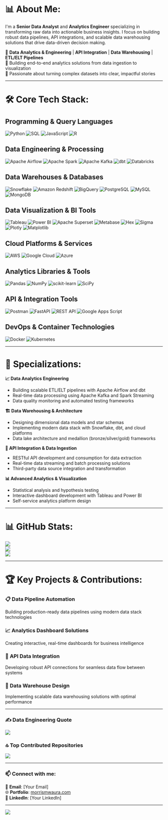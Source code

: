 # 📊 About Me:
I'm a **Senior Data Analyst** and **Analytics Engineer** specializing in transforming raw data into actionable business insights. I focus on building robust data pipelines, API integrations, and scalable data warehousing solutions that drive data-driven decision making.

🔹 **Data Analytics & Engineering** | **API Integration** | **Data Warehousing** | **ETL/ELT Pipelines**  
🔹 Building end-to-end analytics solutions from data ingestion to visualization  
🔹 Passionate about turning complex datasets into clear, impactful stories  

---

# 🛠️ Core Tech Stack:

## **Programming & Query Languages**
![Python](https://img.shields.io/badge/python-3670A0?style=for-the-badge&logo=python&logoColor=ffdd54) ![SQL](https://img.shields.io/badge/SQL-316192?style=for-the-badge&logo=postgresql&logoColor=white) ![JavaScript](https://img.shields.io/badge/javascript-%23323330.svg?style=for-the-badge&logo=javascript&logoColor=%23F7DF1E) ![R](https://img.shields.io/badge/r-%23276DC3.svg?style=for-the-badge&logo=r&logoColor=white)

## **Data Engineering & Processing** 
![Apache Airflow](https://img.shields.io/badge/Apache%20Airflow-017CEE?style=for-the-badge&logo=Apache%20Airflow&logoColor=white) ![Apache Spark](https://img.shields.io/badge/Apache%20Spark-FDEE21?style=for-the-badge&logo=apachespark&logoColor=black) ![Apache Kafka](https://img.shields.io/badge/Apache%20Kafka-000?style=for-the-badge&logo=apachekafka) ![dbt](https://img.shields.io/badge/dbt-FF694B?style=for-the-badge&logo=dbt&logoColor=white) ![Databricks](https://img.shields.io/badge/Databricks-FF3621?style=for-the-badge&logo=Databricks&logoColor=white)

## **Data Warehouses & Databases**
![Snowflake](https://img.shields.io/badge/snowflake-%2329B5E8.svg?style=for-the-badge&logo=snowflake&logoColor=white) ![Amazon Redshift](https://img.shields.io/badge/Amazon%20Redshift-8C4FFF?style=for-the-badge&logo=Amazon%20Redshift&logoColor=white) ![BigQuery](https://img.shields.io/badge/BigQuery-669DF6?style=for-the-badge&logo=googlebigquery&logoColor=white) ![PostgreSQL](https://img.shields.io/badge/postgres-%23316192.svg?style=for-the-badge&logo=postgresql&logoColor=white) ![MySQL](https://img.shields.io/badge/mysql-%2300f.svg?style=for-the-badge&logo=mysql&logoColor=white) ![MongoDB](https://img.shields.io/badge/MongoDB-%234ea94b.svg?style=for-the-badge&logo=mongodb&logoColor=white)

## **Data Visualization & BI Tools**
![Tableau](https://img.shields.io/badge/Tableau-E97627?style=for-the-badge&logo=Tableau&logoColor=white) ![Power BI](https://img.shields.io/badge/PowerBI-F2C811?style=for-the-badge&logo=Power%20BI&logoColor=white) ![Apache Superset](https://img.shields.io/badge/Apache%20Superset-1FA8C8?style=for-the-badge&logo=Apache&logoColor=white) ![Metabase](https://img.shields.io/badge/Metabase-509EE3?style=for-the-badge&logo=metabase&logoColor=fff) ![Hex](https://img.shields.io/badge/Hex-FF6B6B?style=for-the-badge&logo=hex&logoColor=white) ![Sigma](https://img.shields.io/badge/Sigma-000000?style=for-the-badge&logo=sigma&logoColor=white) ![Plotly](https://img.shields.io/badge/Plotly-%233F4F75.svg?style=for-the-badge&logo=plotly&logoColor=white) ![Matplotlib](https://img.shields.io/badge/Matplotlib-%23ffffff.svg?style=for-the-badge&logo=Matplotlib&logoColor=black)

## **Cloud Platforms & Services**
![AWS](https://img.shields.io/badge/AWS-%23FF9900.svg?style=for-the-badge&logo=amazon-aws&logoColor=white) ![Google Cloud](https://img.shields.io/badge/Google%20Cloud-%234285F4.svg?style=for-the-badge&logo=google-cloud&logoColor=white) ![Azure](https://img.shields.io/badge/azure-%230072C6.svg?style=for-the-badge&logo=microsoftazure&logoColor=white)

## **Analytics Libraries & Tools**
![Pandas](https://img.shields.io/badge/pandas-%23150458.svg?style=for-the-badge&logo=pandas&logoColor=white) ![NumPy](https://img.shields.io/badge/numpy-%23013243.svg?style=for-the-badge&logo=numpy&logoColor=white) ![scikit-learn](https://img.shields.io/badge/scikit--learn-%23F7931E.svg?style=for-the-badge&logo=scikit-learn&logoColor=white) ![SciPy](https://img.shields.io/badge/SciPy-%230C55A5.svg?style=for-the-badge&logo=scipy&logoColor=%white)

## **API & Integration Tools**
![Postman](https://img.shields.io/badge/Postman-FF6C37?style=for-the-badge&logo=postman&logoColor=white) ![FastAPI](https://img.shields.io/badge/FastAPI-005571?style=for-the-badge&logo=fastapi) ![REST API](https://img.shields.io/badge/REST-02569B?style=for-the-badge&logo=rest&logoColor=white) ![Google Apps Script](https://img.shields.io/badge/Google%20Apps%20Script-4285F4?style=for-the-badge&logo=google&logoColor=white)

## **DevOps & Container Technologies**
![Docker](https://img.shields.io/badge/docker-%230db7ed.svg?style=for-the-badge&logo=docker&logoColor=white) ![Kubernetes](https://img.shields.io/badge/kubernetes-%23326ce5.svg?style=for-the-badge&logo=kubernetes&logoColor=white)

---

# 🎯 Specializations:

**📈 Data Analytics Engineering**
- Building scalable ETL/ELT pipelines with Apache Airflow and dbt
- Real-time data processing using Apache Kafka and Spark Streaming
- Data quality monitoring and automated testing frameworks

**🏗️ Data Warehousing & Architecture**
- Designing dimensional data models and star schemas
- Implementing modern data stack with Snowflake, dbt, and cloud platforms
- Data lake architecture and medallion (bronze/silver/gold) frameworks

**🔗 API Integration & Data Ingestion**
- RESTful API development and consumption for data extraction
- Real-time data streaming and batch processing solutions
- Third-party data source integration and transformation

**📊 Advanced Analytics & Visualization**
- Statistical analysis and hypothesis testing
- Interactive dashboard development with Tableau and Power BI
- Self-service analytics platform design

---

# 📊 GitHub Stats:
![](https://github-readme-stats.vercel.app/api?username=kariuki789&theme=tokyonight&hide_border=false&include_all_commits=true&count_private=true)<br/>
![](https://github-readme-streak-stats.herokuapp.com/?user=kariuki789&theme=tokyonight&hide_border=false)<br/>
![](https://github-readme-stats.vercel.app/api/top-langs/?username=kariuki789&theme=tokyonight&hide_border=false&include_all_commits=true&count_private=true&layout=compact)

---

# 🏆 Key Projects & Contributions:

### 📋 **Data Pipeline Automation**
Building production-ready data pipelines using modern data stack technologies

### 📈 **Analytics Dashboard Solutions** 
Creating interactive, real-time dashboards for business intelligence

### 🔄 **API Data Integration**
Developing robust API connections for seamless data flow between systems

### 🏢 **Data Warehouse Design**
Implementing scalable data warehousing solutions with optimal performance

---

### ✍️ Data Engineering Quote
![](https://quotes-github-readme.vercel.app/api?type=horizontal&theme=tokyonight)

### 🔝 Top Contributed Repositories
![](https://github-contributor-stats.vercel.app/api?username=kariuki789&limit=5&theme=tokyonight&combine_all_yearly_contributions=true)

---

### 📫 Connect with me:
📧 **Email**: [Your Email]  
🌐 **Portfolio**: [morrismwaura.com](https://morrismwaura.com/)  
💼 **LinkedIn**: [Your LinkedIn]  

---

[![](https://visitcount.itsvg.in/api?id=kariuki789&icon=2&color=6)](https://visitcount.itsvg.in)

<!-- Crafted with passion for data analytics and engineering -->
